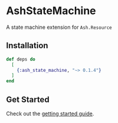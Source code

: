 # AshStateMachine

A state machine extension for `Ash.Resource`

## Installation

```elixir
def deps do
  [
    {:ash_state_machine, "~> 0.1.4"}
  ]
end
```

## Get Started

Check out the [getting started guide](/documentation/tutorials/get-started-with-state-machines.md).
